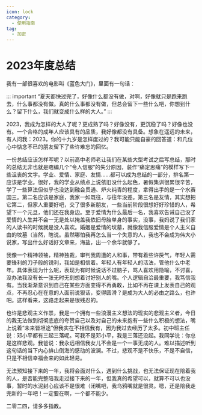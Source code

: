 ```yaml
---
icon: lock
category:
  - 使用指南
tag:
  - 加密
---
```

# **2023年度总结**

我有一部很喜欢的电影叫《蓝色大门》，里面有一句话：

::: important
“夏天都快过完了，好像什么都没有做，对啊，好像就只是跑来跑去，什么事都没有做。真的什么事都没有做，但总会留下一些什么吧，你想到什么？留下什么，我们就变成什么样的大人。”
:::

2023，我成为怎样的大人了呢？更成熟了吗？好像没有，更沉稳了吗？好像也没有。一个合格的成年人应该具有的品质，我好像都没有具备。想象在遥远的未来，有人问我：2023，你的十九岁是怎样度过的？我可能只能自豪的回答道：和几位心中惦念不已的朋友留下了些许难忘的回忆。

一份总结应该怎样写呢？以前高中老师老让我们在某些大型考试之后写总结，那时的总结无非也就是瞎编几个“令人信服”的失分原因，装作“痛定思痛”的模样写下一些沮丧的文字。学业、爱情、家庭、友情……都可以成为总结的一部分，排名第一应该是学业。很好，我的学业从绩点上说依旧没什么起色，暑假集训很累很辛苦，学了一些算法但似乎也没达到融会贯通、炉火纯青的程度，拿得出手的是一个水赛国三。第二名应该是家庭，我家一如既往，与往年没差。第三名是友情，其实想把它第二，但家人重要好吧，交了很多新朋友，一些当前阶段很想好好珍惜的人，希望下一个元旦，他们还在我身边。至于爱情为什么最后一名，我喜欢告诫自己没了爱情的人生并不会一无是处以掩盖我依旧母胎单身的事实，没事，我妈说了我们家的人读书的时候就是没人喜欢。婚姻是爱情的坟墓，就像我信服爱情是个人主义自由的坟墓（当然，瞎说。虽然哪怕我再怎么当一个失意的人，我也不会成为伟大小说家，写出什么好话好文章来，海盐，出一个余华就够了。

我像一个精神领袖，精神独裁，审判我周遭的人和事，带有着些许戾气，年轻人需要锋利的刀子般的锐利，我如是相信着。年轻人有年轻人的活法，管他什么中老年。具体表现为什么呢，表现为有时候说话不过脑子，骂人喜欢用隐喻，不讨喜，没办法我没有长一张无时无刻想着讨好别人的嘴。个人逻辑自洽最重要，我笃信我有。当我渐渐意识到自己在某些方面变得不再勇敢，比如不再在课上发表自己的观点，不再忍心在在意的人面前说狠话，变得圆滑？是成为大人的必由之路么，也许吧。这样看来，这路走起来是很残忍的。

也许是悲观主义作祟，我是一个拥有一些浪漫主义想法的现实的悲观主义者，今日的我无法做到彻彻底底的夸赞自己以及对自己的未来抱有一些什么积极的想法，嘴上说着“未来皆坦途”但我实在不相信我有，因为我过去经历了太多。初中班主任说：邓小平都有三起三落呢。可我不是邓小平，我是三落还没起。我同学说：你总是这样悲观。我爸说：我永远相信我女儿不会是一个一事无成的人。难以描述听到这句话的当下内心排山倒海的感动的波澜。不过，悲观不是不快乐，不是不自信，只是不相信幸福会来的如此轻易。

无法预知接下来的一年，我将会面对什么，遇到什么挑战，也无法保证现在陪着我的人，是否能完整陪我走过接下来的一年，但我真的希望可以，就算不可以也没事，暂时的水泥封心应该不是很难（闭嘴吧，我乌鸦嘴就是很灵。嗯，还是陪我走完新的一年吧！一定要在啊，一个都不能少。

二零二四，请多多指教。

